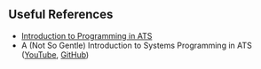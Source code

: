## Useful References

- [Introduction to Programming in ATS][1]
- A (Not So Gentle) Introduction to Systems Programming in ATS
  ([YouTube][2], [GitHub][3])

[1]: http://www.ats-lang.org/Documents.html#INT2PROGINATS
[2]: https://www.youtube.com/watch?v=zt0OQb1DBko
[3]: https://github.com/deech/ATS-Strange-Loop-Talk
